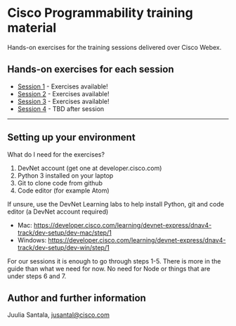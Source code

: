 # Cisco Programmability training material
Hands-on exercises for the training sessions delivered over Cisco Webex.

## Hands-on exercises for each session
- [Session 1](./1) - Exercises available!
- [Session 2](./2) - Exercises available!
- [Session 3](./3) - Exercises available!
- [Session 4](./4) - TBD after session

---

## Setting up your environment

What do I need for the exercises?
1. DevNet account (get one at developer.cisco.com)
2. Python 3 installed on your laptop
3. Git to clone code from github
4. Code editor (for example Atom)

If unsure, use the DevNet Learning labs to help install Python, git and code editor (a DevNet account required)
- Mac: https://developer.cisco.com/learning/devnet-express/dnav4-track/dev-setup/dev-mac/step/1
- Windows: https://developer.cisco.com/learning/devnet-express/dnav4-track/dev-setup/dev-win/step/1

For our sessions it is enough to go through steps 1-5.
There is more in the guide than what we need for now. No need for Node or things that are under steps 6 and 7.

## Author and further information
Juulia Santala, jusantal@cisco.com
